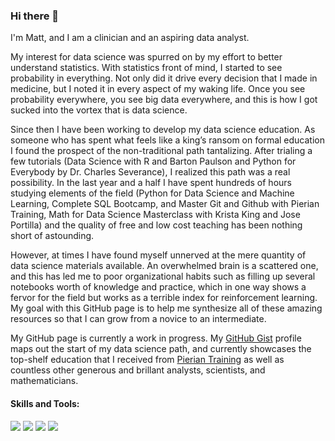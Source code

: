 ### Hi there 👋

I'm Matt, and I am a clinician and an aspiring data analyst. 

My interest for data science was spurred on by my effort to better understand statistics. With statistics front of mind, I started to see probability in everything. Not only did it drive every decision that I made in medicine, but I noted it in every aspect of my waking life. Once you see probability everywhere, you see big data everywhere, and this is how I got sucked into the vortex that is data science.

Since then I have been working to develop my data science education. As someone who has spent what feels like a king’s ransom on formal education I found the prospect of the non-traditional path tantalizing. After trialing a few tutorials (Data Science with R and Barton Paulson and Python for Everybody by Dr. Charles Severance), I realized this path was a real possibility. In the last year and a half I have spent hundreds of hours studying elements of the field (Python for Data Science and Machine Learning, Complete SQL Bootcamp, and Master Git and Github with Pierian Training, Math for Data Science Masterclass with Krista King and Jose Portilla) and the quality of free and low cost teaching has been nothing short of astounding.  

However, at times I have found myself unnerved at the mere quantity of data science materials available. An overwhelmed brain is a scattered one, and this has led me to poor organizational habits such as filling up several notebooks worth of knowledge and practice, which in one way shows a fervor for the field but works as a terrible index for reinforcement learning. My goal with this GitHub page is to help me synthesize all of these amazing resources so that I can grow from a novice to an intermediate. 

My GitHub page is currently a work in progress. My [GitHub Gist](https://gist.github.com/mattpolands) profile maps out the start of my data science path, and currently showcases the top-shelf education that I received from [Pierian Training](https://pieriantraining.com/learn/python-for-machine-learning/) as well as countless other generous and brillant analysts, scientists, and mathematicians.

#### Skills and Tools:
![](https://img.shields.io/badge/Code-Python-informational?style=flat&logo=python&logoColor=white&color=3383FF)
![](https://img.shields.io/badge/Tools-PostgreSQL-informational?style=flat&logo=postgresql&logoColor=white&color=3383FF)
![](https://img.shields.io/badge/DataViz-Seaborn-informational?style=flat&logoColor=white&color=3383FF)
![](https://img.shields.io/badge/EHR-Epic-informational?style=flat&logoColor=white&color=3383FF)

<!--
**mattpolands/mattpolands** is a ✨ _special_ ✨ repository because its `README.md` (this file) appears on your GitHub profile.

Here are some ideas to get you started:

- 🔭 I’m currently working on ...
- 🌱 I’m currently learning ...
- 👯 I’m looking to collaborate on ...
- 🤔 I’m looking for help with ...
- 💬 Ask me about ...
- 📫 How to reach me: ...
- 😄 Pronouns: ...
- ⚡ Fun fact: ...
-->
